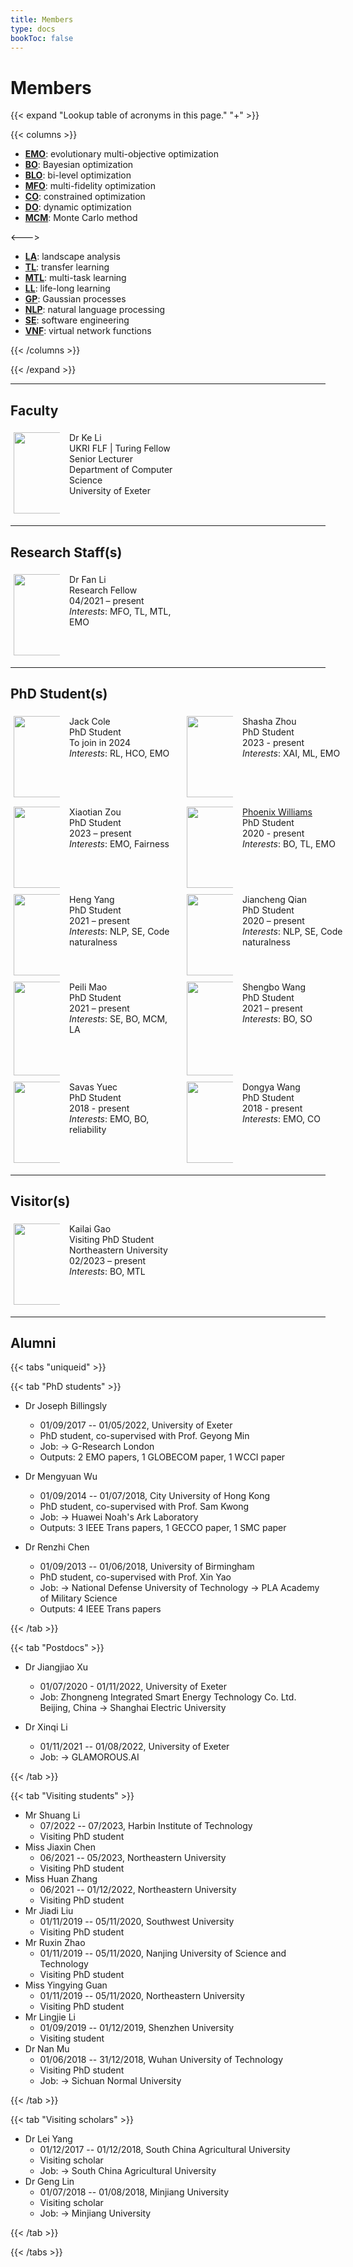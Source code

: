 ```yaml
---
title: Members
type: docs
bookToc: false
---
```


# Members

<link rel="stylesheet" href="/academicons/academicons-1.9.0/css/academicons.min.css"/>
<link rel="stylesheet" href="https://maxcdn.bootstrapcdn.com/font-awesome/4.4.0/css/font-awesome.min.css">
<head>
<script src='https://kit.fontawesome.com/a076d05399.js' crossorigin='anonymous'></script>
<link rel="stylesheet" href="https://fonts.googleapis.com/icon?family=Material+Icons">
<link rel="stylesheet" href="https://cdnjs.cloudflare.com/ajax/libs/font-awesome/4.7.0/css/font-awesome.min.css">
</head>

<style>

hr.dashed {
  border-top: 1px dashed #bbb;
}

.grid-container {
    display: grid;
    grid-template-columns: 15% 35% 15% 35%;
    grid-gap: 15px;
    background-color: transparent;
    padding: 5px;
    align-content: left;
}

</style>

{{< expand "Lookup table of acronyms in this page." "+" >}}

{{< columns >}}
- **<ins>EMO</ins>**: evolutionary multi-objective optimization
- **<ins>BO</ins>**: Bayesian optimization
- **<ins>BLO</ins>**: bi-level optimization
- **<ins>MFO</ins>**: multi-fidelity optimization
- **<ins>CO</ins>**: constrained optimization
- **<ins>DO</ins>**: dynamic optimization
- **<ins>MCM</ins>**: Monte Carlo method

<--->

- **<ins>LA</ins>**: landscape analysis
- **<ins>TL</ins>**: transfer learning
- **<ins>MTL</ins>**: multi-task learning
- **<ins>LL</ins>**: life-long learning
- **<ins>GP</ins>**: Gaussian processes
- **<ins>NLP</ins>**: natural language processing
- **<ins>SE</ins>**: software engineering
- **<ins>VNF</ins>**: virtual network functions

{{< /columns >}}

{{< /expand >}}

---

## <i class='fa fa-grav' style='font-size:21px'></i> Faculty

<div class="grid-container">
    <div class="item1">
        <img src="/media/default.jpeg" width="120px", height="130px">
    </div>
    <div class="item2">
        Dr Ke Li<br>
        UKRI FLF | Turing Fellow<br>
        Senior Lecturer<br>
        Department of Computer Science<br>
        University of Exeter<br>
        <a href="/CV-KL.pdf"><i class="ai ai-cv ai-lg"></i></a> <a href="https://scholar.google.co.uk/citations?user=lUFU8KsAAAAJ&hl=en"><i class="ai ai-google-scholar ai-lg"></i></a> <a href="https://dblp.uni-trier.de/pers/hd/l/Li_0001:Ke"><i class="ai ai-dblp ai-lg"></i></a> <a href="https://orcid.org/0000-0001-7200-4244"><i class="ai ai-orcid ai-lg"></i></a> <a href="https://www.researchgate.net/profile/Ke_Li18"><i class="ai ai-researchgate ai-lg"></i> <a href="https://arxiv.org/a/li_k_3.html"><i class="ai ai-arxiv ai-lg"></i></a>
    </div>
</div>

---

## <i class='fa fa-themeisle' style='font-size:21px'></i> Research Staff(s)

<div class="grid-container">
    <div class="item1">
        <img src="/media/FL.jpeg" width="120px", height="130px">
    </div>
    <div class="item2">
        Dr Fan Li<br>
        Research Fellow<br>
        04/2021 – present<br>
        <em>Interests</em>: MFO, TL, MTL, EMO
    </div>
</div>

---

## <i class='fa fa-linux' style='font-size:21px'></i> PhD Student(s)

<div class="grid-container">
    <div class="item3">
        <img src="/media/default.jpeg" width="120px", height="130px">
    </div>
    <div class="item4">
        Jack Cole<br>
        PhD Student<br>
        To join in 2024<br>
        <em>Interests</em>: RL, HCO, EMO
    </div>
    <div class="item3">
        <img src="/media/default.jpeg" width="120px", height="130px">
    </div>
    <div class="item4">
        Shasha Zhou<br>
        PhD Student<br>
        2023 - present<br>
        <em>Interests</em>: XAI, ML, EMO
    </div>
    <div class="item1">
        <img src="/media/default.jpeg" width="120px", height="130px">
    </div>
    <div class="item2">
        Xiaotian Zou<br>
        PhD Student<br>
        2023 – present<br>
        <em>Interests</em>: EMO, Fairness
    </div>
    <div class="item3">
        <img src="/media/PW.jpeg" width="120px", height="130px">
    </div>
    <div class="item4">
        <a href="https://phoenixwilliams.github.io/PersonalWebsite/">Phoenix Williams</a><br>
        PhD Student<br>
        2020 - present<br>
        <em>Interests</em>: BO, TL, EMO
    </div>
</div>

<div class="grid-container">
    <div class="item1">
        <img src="/media/default.jpeg" width="120px", height="130px">
    </div>
    <div class="item2">
        Heng Yang<br>
        PhD Student<br>
        2021 – present<br>
        <em>Interests</em>: NLP, SE, Code naturalness
    </div>
    <div class="item1">
        <img src="/media/JQ.jpeg" width="120px", height="130px">
    </div>
    <div class="item2">
        Jiancheng Qian<br>
        PhD Student<br>
        2020 – present<br>
        <em>Interests</em>: NLP, SE, Code naturalness
    </div>
</div>

<div class="grid-container">
    <div class="item1">
        <img src="/media/PM.jpeg" width="120px", height="150px">
    </div>
    <div class="item2">
        Peili Mao<br>
        PhD Student<br>
        2021 – present<br>
        <em>Interests</em>: SE, BO, MCM, LA
    </div>
    <div class="item1">
        <img src="/media/SW.jpeg" width="120px", height="150px">
    </div>
    <div class="item2">
        Shengbo Wang<br>
        PhD Student<br>
        2021 – present<br>
        <em>Interests</em>: BO, SO
    </div>
</div>

<div class="grid-container">
    <div class="item3">
        <img src="/media/SY.jpeg" width="120px", height="130px">
    </div>
    <div class="item4">
        Savas Yuec<br>
        PhD Student<br>
        2018 - present<br>
        <em>Interests</em>: EMO, BO, reliability
    </div>
    <div class="item3">
        <img src="/media/DW.png" width="120px", height="130px">
    </div>
    <div class="item4">
        Dongya Wang<br>
        PhD Student<br>
        2018 - present<br>
        <em>Interests</em>: EMO, CO
    </div>
</div>

---

## <i class='fa fa-road' style='font-size:21px'></i> Visitor(s)
<div class="grid-container">
    <div class="item1">
        <img src="/media/default.jpeg" width="120px", height="130px">
    </div>
    <div class="item2">
        Kailai Gao<br>
        Visiting PhD Student<br>
        Northeastern University<br>
        02/2023 – present<br>
        <em>Interests</em>: BO, MTL
    </div>
</div>

---

## <i class='fa fa-map-signs' style='font-size:21px'></i> Alumni

{{< tabs "uniqueid" >}}

{{< tab "PhD students" >}}

- Dr Joseph Billingsly
    - 01/09/2017 -- 01/05/2022, University of Exeter
    - PhD student, co-supervised with Prof. Geyong Min
    - Job: -> G-Research London
    - Outputs: 2 EMO papers, 1 GLOBECOM paper, 1 WCCI paper

- Dr Mengyuan Wu
    - 01/09/2014 -- 01/07/2018, City University of Hong Kong
    - PhD student, co-supervised with Prof. Sam Kwong
    - Job: -> Huawei Noah's Ark Laboratory
    - Outputs: 3 IEEE Trans papers, 1 GECCO paper, 1 SMC paper
- Dr Renzhi Chen 
    - 01/09/2013 -- 01/06/2018, University of Birmingham
    - PhD student, co-supervised with Prof. Xin Yao
    - Job: -> National Defense University of Technology -> PLA Academy of Military Science
    - Outputs: 4 IEEE Trans papers

{{< /tab >}}

{{< tab "Postdocs" >}}

- Dr Jiangjiao Xu
    - 01/07/2020 - 01/11/2022, University of Exeter
    - Job: Zhongneng Integrated Smart Energy Technology Co. Ltd. Beijing, China -> Shanghai Electric University

- Dr Xinqi Li
    - 01/11/2021 -- 01/08/2022, University of Exeter
    - Job: -> GLAMOROUS.AI

{{< /tab >}}

{{< tab "Visiting students" >}}

- Mr Shuang Li
    - 07/2022 -- 07/2023, Harbin Institute of Technology
    - Visiting PhD student
- Miss Jiaxin Chen
    - 06/2021 -- 05/2023, Northeastern University
    - Visiting PhD student
- Miss Huan Zhang
    - 06/2021 -- 01/12/2022, Northeastern University
    - Visiting PhD student
- Mr Jiadi Liu
    - 01/11/2019 -- 05/11/2020, Southwest University
    - Visiting PhD student
- Mr Ruxin Zhao
    - 01/11/2019 -- 05/11/2020, Nanjing University of Science and Technology
    - Visiting PhD student
- Miss Yingying Guan
    - 01/11/2019 -- 05/11/2020, Northeastern University
    - Visiting PhD student
- Mr Lingjie Li
    - 01/09/2019 -- 01/12/2019, Shenzhen University
    - Visiting student
- Dr Nan Mu
    - 01/06/2018 -- 31/12/2018, Wuhan University of Technology
    - Visiting PhD student
    - Job: -> Sichuan Normal University

{{< /tab >}}

{{< tab "Visiting scholars" >}}

- Dr Lei Yang
    - 01/12/2017 -- 01/12/2018, South China Agricultural University
    - Visiting scholar
    - Job: -> South China Agricultural University
- Dr Geng Lin
    - 01/07/2018 -- 01/08/2018, Minjiang University
    - Visiting scholar
    - Job: -> Minjiang University

{{< /tab >}}

{{< /tabs >}}
